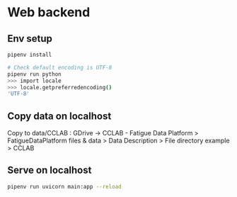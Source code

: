 # Web backend

## Env setup

```bash
pipenv install

# Check default encoding is UTF-8
pipenv run python
>>> import locale
>>> locale.getpreferredencoding()
'UTF-8'
```

## Copy data on localhost

Copy to data/CCLAB :
GDrive -> CCLAB - Fatigue Data Platform > FatigueDataPlatform files & data > Data Description > File directory example > CCLAB


## Serve on localhost

```bash
pipenv run uvicorn main:app --reload
```
